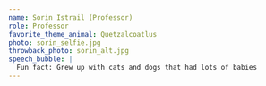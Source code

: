 ```yaml
---
name: Sorin Istrail (Professor)
role: Professor
favorite_theme_animal: Quetzalcoatlus
photo: sorin_selfie.jpg
throwback_photo: sorin_alt.jpg
speech_bubble: |
  Fun fact: Grew up with cats and dogs that had lots of babies
---
```

